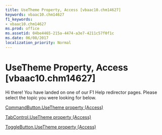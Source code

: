 ```yaml
---
title: UseTheme Property, Access [vbaac10.chm14627]
keywords: vbaac10.chm14627
f1_keywords:
- vbaac10.chm14627
ms.prod: office
ms.assetid: 04be4465-215a-4474-a3e7-4211c57f0f1c
ms.date: 06/08/2017
localization_priority: Normal
---
```



# UseTheme Property, Access [vbaac10.chm14627]

Hi there! You have landed on one of our F1 Help redirector pages. Please select the topic you were looking for below.

[CommandButton.UseTheme property (Access)](http://msdn.microsoft.com/library/b28982a6-1291-377b-91af-0421b8fcb9f4%28Office.15%29.aspx)

[TabControl.UseTheme property (Access)](http://msdn.microsoft.com/library/a138cd16-de05-bbde-1361-6b7d71565078%28Office.15%29.aspx)

[ToggleButton.UseTheme property (Access)](http://msdn.microsoft.com/library/770bea3c-4039-f6a5-a341-93d878d74085%28Office.15%29.aspx)

